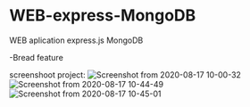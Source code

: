 # WEB-express-MongoDB
WEB aplication express.js MongoDB

-Bread feature

screenshoot project:
![Screenshot from 2020-08-17 10-00-32](https://user-images.githubusercontent.com/58900473/90355644-34d00700-e077-11ea-9cae-fb98b7a23efc.png)
![Screenshot from 2020-08-17 10-44-49](https://user-images.githubusercontent.com/58900473/90355672-4dd8b800-e077-11ea-99e5-7cf54a50ac0f.png)
![Screenshot from 2020-08-17 10-45-01](https://user-images.githubusercontent.com/58900473/90355698-5c26d400-e077-11ea-8b2a-32d6ac523421.png)
